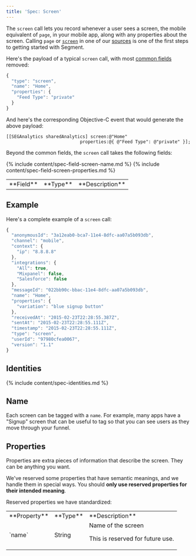 ```yaml
---
title: 'Spec: Screen'
---
```


The `screen` call lets you record whenever a user sees a screen, the mobile equivalent of `page`, in your mobile app, along with any properties about the screen. Calling `page` or [`screen`](/docs/connections/spec/screen/) in one of our [sources](/docs/connections/sources/) is one of the first steps to getting started with Segment.

Here's the payload of a typical `screen` call, with most [common fields](/docs/connections/spec/common/) removed:

```js
{
  "type": "screen",
  "name": "Home",
  "properties": {
    "Feed Type": "private"
  }
}
```

And here's the corresponding Objective-C event that would generate the above payload:

```objc
[[SEGAnalytics sharedAnalytics] screen:@"Home"
                            properties:@{ @"Feed Type": @"private" }];
```

Beyond the common fields, the `screen` call takes the following fields:

<table>
  <tr>
    <td>**Field**</td>
    <td>**Type**</td>
    <td>**Description**</td>
  </tr>
  {% include content/spec-field-screen-name.md %}
  {% include content/spec-field-screen-properties.md %}
</table>

## Example

Here's a complete example of a `screen` call:

```js
{
  "anonymousId": "3a12eab0-bca7-11e4-8dfc-aa07a5b093db",
  "channel": "mobile",
  "context": {
    "ip": "8.8.8.8"
  },
  "integrations": {
    "All": true,
    "Mixpanel": false,
    "Salesforce": false
  },
  "messageId": "022bb90c-bbac-11e4-8dfc-aa07a5b093db",
  "name": "Home",
  "properties": {
    "variation": "blue signup button"
  },
  "receivedAt": "2015-02-23T22:28:55.387Z",
  "sentAt": "2015-02-23T22:28:55.111Z",
  "timestamp": "2015-02-23T22:28:55.111Z",
  "type": "screen",
  "userId": "97980cfea0067",
  "version": "1.1"
}
```


## Identities

{% include content/spec-identities.md %}


## Name

Each screen can be tagged with a `name`. For example, many apps have a "Signup" screen that can be useful to tag so that you can see users as they move through your funnel.


## Properties

Properties are extra pieces of information that describe the screen. They can be anything you want.

We've reserved some properties that have semantic meanings, and we handle them in special ways. You should **only use reserved properties for their intended meaning**.

Reserved properties we have standardized:

<table>
  <tr>
    <td>**Property**</td>
    <td>**Type**</td>
    <td>**Description**</td>
  </tr>
  <tr>
    <td>`name`</td>
    <td>String</td>
    <td>Name of the screen
      <p>This is reserved for future use.</p></td>
  </tr>
</table>
